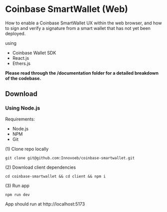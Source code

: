 # Coinbase SmartWallet (Web)

How to enable a Coinbase SmartWallet UX within the web browser, and how to sign and verify a signature from a smart wallet that has not yet been deployed.

using
- Coinbase Wallet SDK
- React.js
- Ethers.js

**Please read through the /documentation folder for a detailed breakdown of the codebase.**

## Download

### Using Node.js
Requirements:
- Node.js
- NPM
- Git

(1) Clone repo locally

`git clone git@github.com:Innovoeb/coinbase-smartwallet.git`

(2) Download client dependencies

`cd coinbase-smartwallet && cd client && npm i`

(3) Run app

`npm run dev`

App should run at http://localhost:5173